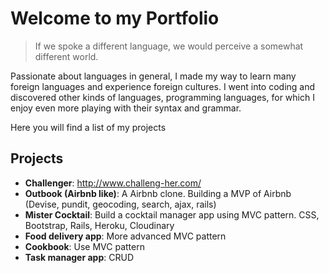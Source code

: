 # Welcome to my Portfolio


> If we spoke a different language, we would perceive a somewhat different world.


Passionate about languages in general, I made my way to learn many foreign languages and experience foreign cultures.
I went into coding and discovered other kinds of languages, programming languages, for which I enjoy even more playing with their syntax and grammar.



Here you will find a list of my projects

## Projects

- **Challenger**:  http://www.challeng-her.com/
- **Outbook (Airbnb like)**: A Airbnb clone. Building a MVP of Airbnb (Devise, pundit, geocoding, search, ajax, rails)
- **Mister Cocktail**: Build a cocktail manager app using MVC pattern. CSS, Bootstrap, Rails, Heroku, Cloudinary
- **Food delivery app**: More advanced MVC pattern
- **Cookbook**: Use MVC pattern
- **Task manager app**: CRUD
